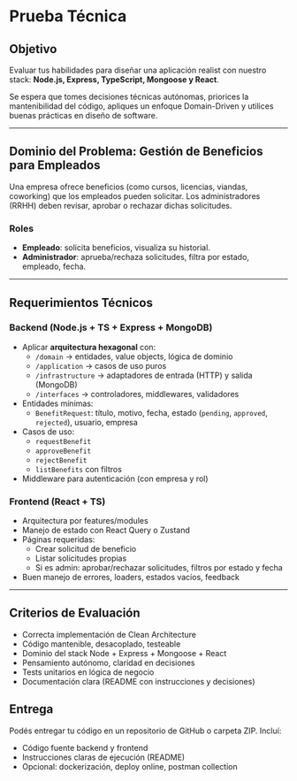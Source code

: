 # Prueba Técnica

## Objetivo

Evaluar tus habilidades para diseñar una aplicación realist con nuestro stack: **Node.js, Express, TypeScript, Mongoose y React**.

Se espera que tomes decisiones técnicas autónomas, priorices la mantenibilidad del código, apliques un enfoque Domain-Driven y utilices buenas prácticas en diseño de software.

---

## Dominio del Problema: Gestión de Beneficios para Empleados

Una empresa ofrece beneficios (como cursos, licencias, viandas, coworking) que los empleados pueden solicitar. Los administradores (RRHH) deben revisar, aprobar o rechazar dichas solicitudes.

### Roles

- **Empleado**: solicita beneficios, visualiza su historial.
- **Administrador**: aprueba/rechaza solicitudes, filtra por estado, empleado, fecha.

---

## Requerimientos Técnicos

### Backend (Node.js + TS + Express + MongoDB)

- Aplicar **arquitectura hexagonal** con:
    - `/domain` → entidades, value objects, lógica de dominio
    - `/application` → casos de uso puros
    - `/infrastructure` → adaptadores de entrada (HTTP) y salida (MongoDB)
    - `/interfaces` → controladores, middlewares, validadores
- Entidades mínimas:
    - `BenefitRequest`: título, motivo, fecha, estado (`pending`, `approved`, `rejected`), usuario, empresa
- Casos de uso:
    - `requestBenefit`
    - `approveBenefit`
    - `rejectBenefit`
    - `listBenefits` con filtros
- Middleware para autenticación (con empresa y rol)

### Frontend (React + TS)

- Arquitectura por features/modules
- Manejo de estado con React Query o Zustand
- Páginas requeridas:
    - Crear solicitud de beneficio
    - Listar solicitudes propias
    - Si es admin: aprobar/rechazar solicitudes, filtros por estado y fecha
- Buen manejo de errores, loaders, estados vacíos, feedback

---

## Criterios de Evaluación

- Correcta implementación de Clean Architecture
- Código mantenible, desacoplado, testeable
- Dominio del stack Node + Express + Mongoose + React
- Pensamiento autónomo, claridad en decisiones
- Tests unitarios en lógica de negocio
- Documentación clara (README con instrucciones y decisiones)

## Entrega

Podés entregar tu código en un repositorio de GitHub o carpeta ZIP. Incluí:
- Código fuente backend y frontend
- Instrucciones claras de ejecución (README)
- Opcional: dockerización, deploy online, postman collection